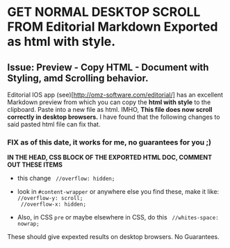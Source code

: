 # GET NORMAL DESKTOP SCROLL FROM Editorial Markdown Exported as html with style.

## Issue: Preview - Copy HTML - Document with Styling, amd Scrolling behavior.

Editorial IOS app (see)[http://omz-software.com/editorial/] has an excellent Markdown preview from which you can copy the **html with style** to the clipboard. Paste into a new file as html. IMHO, **This file does now scroll correctly in desktop browsers.** I have found that the following changes to said pasted html file can fix that.  

### FIX as of this date, it works for me, no guarantees for you ;)

**IN THE HEAD, CSS BLOCK OF THE EXPORTED HTML DOC, COMMENT OUT THESE ITEMS**   


* this change
`  //overflow: hidden; `

* look in ` #content-wrapper ` or anywhere else you find these, make it like:
`  //overflow-y: scroll; `    
`  //overflow-x: hidden; `    
    
* Also, in CSS ` pre ` or maybe elsewhere in CSS, do this
`  //whites-space: nowrap; `    


These should give expexted results on desktop browsers. No Guarantees.